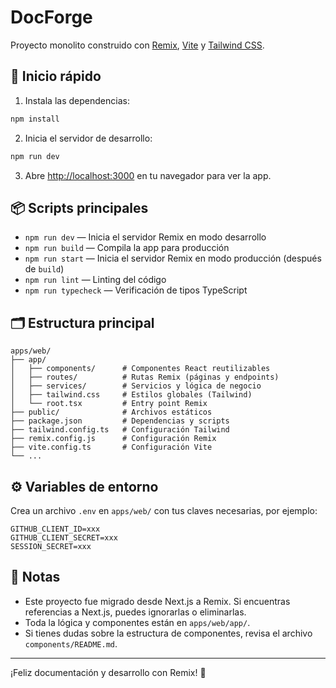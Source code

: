 # DocForge

Proyecto monolito construido con [Remix](https://remix.run/), [Vite](https://vitejs.dev/) y [Tailwind CSS](https://tailwindcss.com/).

## 🚀 Inicio rápido

1. Instala las dependencias:

```bash
npm install
```

2. Inicia el servidor de desarrollo:

```bash
npm run dev
```

3. Abre [http://localhost:3000](http://localhost:3000) en tu navegador para ver la app.

## 📦 Scripts principales

- `npm run dev` — Inicia el servidor Remix en modo desarrollo
- `npm run build` — Compila la app para producción
- `npm run start` — Inicia el servidor Remix en modo producción (después de `build`)
- `npm run lint` — Linting del código
- `npm run typecheck` — Verificación de tipos TypeScript

## 🗂️ Estructura principal

```
apps/web/
├── app/
│   ├── components/      # Componentes React reutilizables
│   ├── routes/          # Rutas Remix (páginas y endpoints)
│   ├── services/        # Servicios y lógica de negocio
│   ├── tailwind.css     # Estilos globales (Tailwind)
│   └── root.tsx         # Entry point Remix
├── public/              # Archivos estáticos
├── package.json         # Dependencias y scripts
├── tailwind.config.ts   # Configuración Tailwind
├── remix.config.js      # Configuración Remix
├── vite.config.ts       # Configuración Vite
└── ...
```

## ⚙️ Variables de entorno

Crea un archivo `.env` en `apps/web/` con tus claves necesarias, por ejemplo:

```
GITHUB_CLIENT_ID=xxx
GITHUB_CLIENT_SECRET=xxx
SESSION_SECRET=xxx
```

## 📝 Notas

- Este proyecto fue migrado desde Next.js a Remix. Si encuentras referencias a Next.js, puedes ignorarlas o eliminarlas.
- Toda la lógica y componentes están en `apps/web/app/`.
- Si tienes dudas sobre la estructura de componentes, revisa el archivo `components/README.md`.

---

¡Feliz documentación y desarrollo con Remix! 🚀
